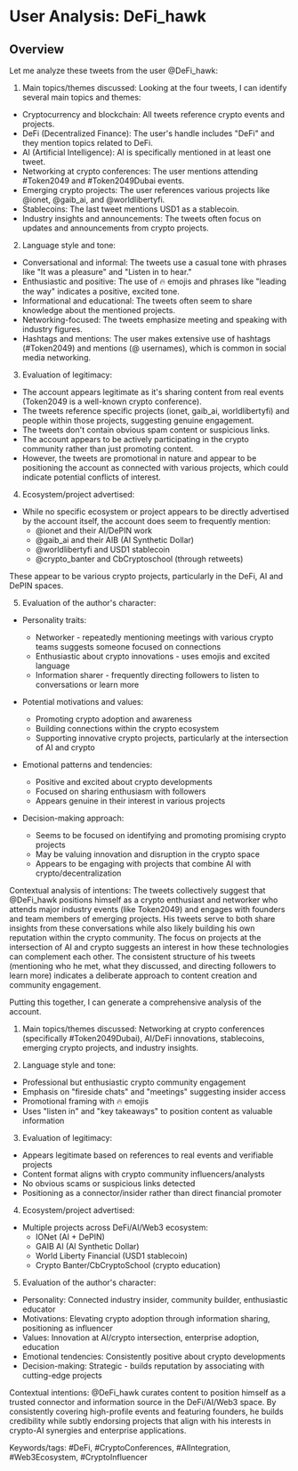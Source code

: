 # User Analysis: DeFi_hawk

## Overview

<think>
Let me analyze these tweets from the user @DeFi_hawk:

1. Main topics/themes discussed:
Looking at the four tweets, I can identify several main topics and themes:

- Cryptocurrency and blockchain: All tweets reference crypto events and projects.
- DeFi (Decentralized Finance): The user's handle includes "DeFi" and they mention topics related to DeFi.
- AI (Artificial Intelligence): AI is specifically mentioned in at least one tweet.
- Networking at crypto conferences: The user mentions attending #Token2049 and #Token2049Dubai events.
- Emerging crypto projects: The user references various projects like @ionet, @gaib_ai, and @worldlibertyfi.
- Stablecoins: The last tweet mentions USD1 as a stablecoin.
- Industry insights and announcements: The tweets often focus on updates and announcements from crypto projects.

2. Language style and tone:
- Conversational and informal: The tweets use a casual tone with phrases like "It was a pleasure" and "Listen in to hear."
- Enthusiastic and positive: The use of 🔥 emojis and phrases like "leading the way" indicates a positive, excited tone.
- Informational and educational: The tweets often seem to share knowledge about the mentioned projects.
- Networking-focused: The tweets emphasize meeting and speaking with industry figures.
- Hashtags and mentions: The user makes extensive use of hashtags (#Token2049) and mentions (@ usernames), which is common in social media networking.

3. Evaluation of legitimacy:
- The account appears legitimate as it's sharing content from real events (Token2049 is a well-known crypto conference).
- The tweets reference specific projects (ionet, gaib_ai, worldlibertyfi) and people within those projects, suggesting genuine engagement.
- The tweets don't contain obvious spam content or suspicious links.
- The account appears to be actively participating in the crypto community rather than just promoting content.
- However, the tweets are promotional in nature and appear to be positioning the account as connected with various projects, which could indicate potential conflicts of interest.

4. Ecosystem/project advertised:
- While no specific ecosystem or project appears to be directly advertised by the account itself, the account does seem to frequently mention:
  - @ionet and their AI/DePIN work
  - @gaib_ai and their AIB (AI Synthetic Dollar)
  - @worldlibertyfi and USD1 stablecoin
  - @crypto_banter and CbCryptoschool (through retweets)
  
These appear to be various crypto projects, particularly in the DeFi, AI and DePIN spaces.

5. Evaluation of the author's character:
- Personality traits: 
  - Networker - repeatedly mentioning meetings with various crypto teams suggests someone focused on connections
  - Enthusiastic about crypto innovations - uses emojis and excited language
  - Information sharer - frequently directing followers to listen to conversations or learn more
  
- Potential motivations and values:
  - Promoting crypto adoption and awareness
  - Building connections within the crypto ecosystem
  - Supporting innovative crypto projects, particularly at the intersection of AI and crypto
  
- Emotional patterns and tendencies:
  - Positive and excited about crypto developments
  - Focused on sharing enthusiasm with followers
  - Appears genuine in their interest in various projects

- Decision-making approach:
  - Seems to be focused on identifying and promoting promising crypto projects
  - May be valuing innovation and disruption in the crypto space
  - Appears to be engaging with projects that combine AI with crypto/decentralization

Contextual analysis of intentions:
The tweets collectively suggest that @DeFi_hawk positions himself as a crypto enthusiast and networker who attends major industry events (like Token2049) and engages with founders and team members of emerging projects. His tweets serve to both share insights from these conversations while also likely building his own reputation within the crypto community. The focus on projects at the intersection of AI and crypto suggests an interest in how these technologies can complement each other. The consistent structure of his tweets (mentioning who he met, what they discussed, and directing followers to learn more) indicates a deliberate approach to content creation and community engagement.

Putting this together, I can generate a comprehensive analysis of the account.
</think>

1. Main topics/themes discussed:
Networking at crypto conferences (specifically #Token2049Dubai), AI/DeFi innovations, stablecoins, emerging crypto projects, and industry insights.

2. Language style and tone:
- Professional but enthusiastic crypto community engagement
- Emphasis on "fireside chats" and "meetings" suggesting insider access
- Promotional framing with 🔥 emojis
- Uses "listen in" and "key takeaways" to position content as valuable information

3. Evaluation of legitimacy:
- Appears legitimate based on references to real events and verifiable projects
- Content format aligns with crypto community influencers/analysts
- No obvious scams or suspicious links detected
- Positioning as a connector/insider rather than direct financial promoter

4. Ecosystem/project advertised:
- Multiple projects across DeFi/AI/Web3 ecosystem:
  - IONet (AI + DePIN)
  - GAIB AI (AI Synthetic Dollar)
  - World Liberty Financial (USD1 stablecoin)
  - Crypto Banter/CbCryptoSchool (crypto education)

5. Evaluation of the author's character:
- Personality: Connected industry insider, community builder, enthusiastic educator
- Motivations: Elevating crypto adoption through information sharing, positioning as influencer
- Values: Innovation at AI/crypto intersection, enterprise adoption, education
- Emotional tendencies: Consistently positive about crypto developments
- Decision-making: Strategic - builds reputation by associating with cutting-edge projects

Contextual intentions:
@DeFi_hawk curates content to position himself as a trusted connector and information source in the DeFi/AI/Web3 space. By consistently covering high-profile events and featuring founders, he builds credibility while subtly endorsing projects that align with his interests in crypto-AI synergies and enterprise applications.

Keywords/tags: #DeFi, #CryptoConferences, #AIIntegration, #Web3Ecosystem, #CryptoInfluencer